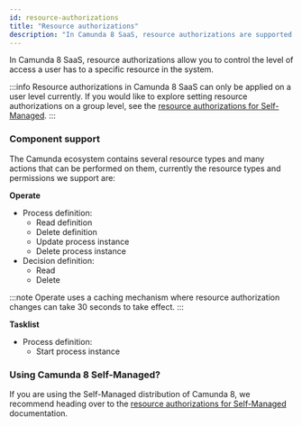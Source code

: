 ```yaml
---
id: resource-authorizations
title: "Resource authorizations"
description: "In Camunda 8 SaaS, resource authorizations are supported to allow a finer grained approach to controlling access to your resources."
---
```


In Camunda 8 SaaS, resource authorizations allow you to control the level of access a user has to a specific resource in the system.

:::info
Resource authorizations in Camunda 8 SaaS can only be applied on a user level currently. If you would like to explore setting resource authorizations
on a group level, see the [resource authorizations for Self-Managed](../../self-managed/concepts/access-control/resource-authorizations.md).
:::

### Component support

The Camunda ecosystem contains several resource types and many actions that can be performed on them, currently the resource types and permissions we support are:

**Operate**

- Process definition:
  - Read definition
  - Delete definition
  - Update process instance
  - Delete process instance
- Decision definition:
  - Read
  - Delete

:::note
Operate uses a caching mechanism where resource authorization changes can take 30 seconds to take effect.
:::

**Tasklist**

- Process definition:
  - Start process instance

### Using Camunda 8 Self-Managed?

If you are using the Self-Managed distribution of Camunda 8, we recommend heading over to the [resource authorizations for Self-Managed](../../self-managed/concepts/access-control/resource-authorizations.md) documentation.
